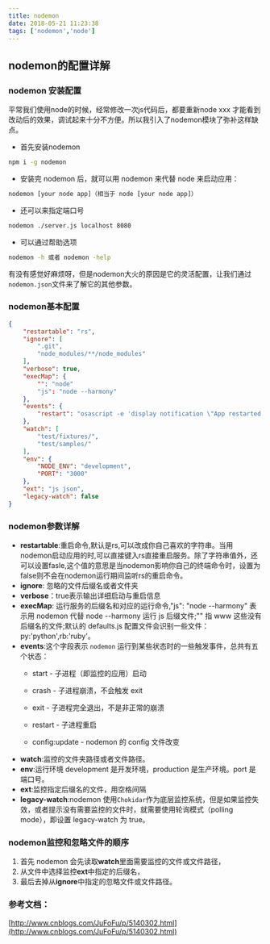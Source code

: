 ```yaml
---
title: nodemon
date: 2018-05-21 11:23:38
tags: ['nodemon','node']
---
```

## nodemon的配置详解
### nodemon 安装配置
平常我们使用node的时候，经常修改一次js代码后，都要重新node xxx 才能看到改动后的效果，调试起来十分不方便。所以我引入了nodemon模块了弥补这样缺点。

- 首先安装nodemon
```Bash
npm i -g nodemon
```
- 安装完 nodemon 后，就可以用 nodemon 来代替 node 来启动应用：
```Bash
nodemon [your node app]（相当于 node [your node app]）
```
- 还可以来指定端口号
```Bash
nodemon ./server.js localhost 8080
```
- 可以通过帮助选项
```Bash
nodemon -h 或者 nodemon -help
```
有没有感觉好麻烦呀，但是nodemon大火的原因是它的灵活配置，让我们通过`nodemon.json`文件来了解它的其他参数。
### nodemon基本配置
```json
{
    "restartable": "rs",
    "ignore": [
        ".git",
        "node_modules/**/node_modules"
    ],
    "verbose": true,
    "execMap": {
        "": "node"
        "js": "node --harmony"
    },
    "events": {
        "restart": "osascript -e 'display notification \"App restarted due to:\n'$FILENAME'\" with title \"nodemon\"'"
    },
    "watch": [
        "test/fixtures/",
        "test/samples/"
    ],
    "env": {
        "NODE_ENV": "development",
        "PORT": "3000"
    },
    "ext": "js json",
    "legacy-watch": false
}
```
### nodemon参数详解
- **restartable**:重启命令,默认是rs,可以改成你自己喜欢的字符串。当用nodemon启动应用的时,可以直接键入rs直接重启服务。除了字符串值外，还可以设置fasle,这个值的意思是当nodemon影响你自己的终端命令时，设置为false则不会在nodemon运行期间监听rs的重启命令。
- **ignore**: 忽略的文件后缀名或者文件夹
- **verbose**：true表示输出详细启动与重启信息
- **execMap**: 运行服务的后缀名和对应的运行命令,"js": "node --harmony" 表示用 nodemon 代替 node  --harmony 运行 js 后缀文件;"" 指 www 这些没有后缀名的文件;默认的 defaults.js 配置文件会识别一些文件：py:'python',rb:'ruby'。
- **events**:这个字段表示 `nodemon` 运行到某些状态时的一些触发事件，总共有五个状态：
    - start - 子进程（即监控的应用）启动

    - crash - 子进程崩溃，不会触发 exit

    - exit - 子进程完全退出，不是非正常的崩溃

    - restart - 子进程重启

    - config:update - nodemon 的 config 文件改变
- **watch**:监控的文件夹路径或者文件路径。
- **env**:运行环境 development 是开发环境，production 是生产环境。port 是端口号。
- **ext**:监控指定后缀名的文件，用空格间隔
- **legacy-watch**:nodemon 使用`Chokidar`作为底层监控系统，但是如果监控失效，或者提示没有需要监控的文件时，就需要使用轮询模式（polling mode），即设置 legacy-watch 为 true。
### nodemon监控和忽略文件的顺序
1. 首先 nodemon 会先读取**watch**里面需要监控的文件或文件路径，
2. 从文件中选择监控**ext**中指定的后缀名，
3. 最后去掉从**ignore**中指定的忽略文件或文件路径。

### 参考文档：
[http://www.cnblogs.com/JuFoFu/p/5140302.html](http://www.cnblogs.com/JuFoFu/p/5140302.html)







